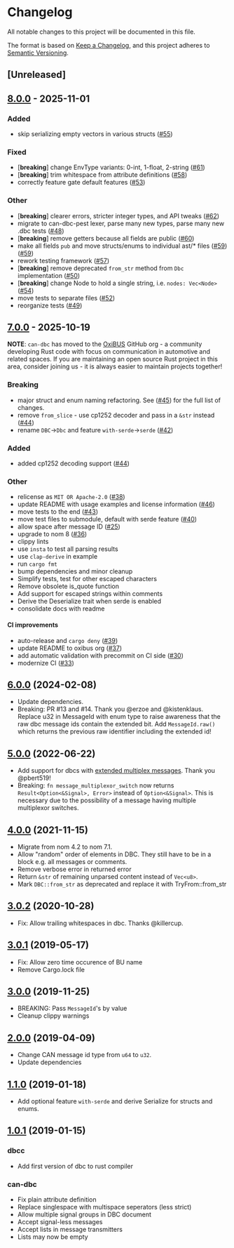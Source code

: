 # Changelog

All notable changes to this project will be documented in this file.

The format is based on [Keep a Changelog](https://keepachangelog.com/en/1.0.0/),
and this project adheres to [Semantic Versioning](https://semver.org/spec/v2.0.0.html).

## [Unreleased]

## [8.0.0](https://github.com/oxibus/can-dbc/compare/v7.0.0...v8.0.0) - 2025-11-01

### Added

- skip serializing empty vectors in various structs ([#55](https://github.com/oxibus/can-dbc/pull/55))

### Fixed

- [**breaking**] change EnvType variants: 0-int, 1-float, 2-string ([#61](https://github.com/oxibus/can-dbc/pull/61))
- [**breaking**] trim whitespace from attribute definitions ([#58](https://github.com/oxibus/can-dbc/pull/58))
- correctly feature gate default features ([#53](https://github.com/oxibus/can-dbc/pull/53))

### Other

- [**breaking**] clearer errors, stricter integer types, and API tweaks ([#62](https://github.com/oxibus/can-dbc/pull/62))
- migrate to can-dbc-pest lexer, parse many new types, parse many new .dbc tests ([#48](https://github.com/oxibus/can-dbc/pull/48))
- [**breaking**] remove getters because all fields are public ([#60](https://github.com/oxibus/can-dbc/pull/60))
- make all fields `pub` and move structs/enums to individual ast/* files ([#59](https://github.com/oxibus/can-dbc/pull/59)) ([#59](https://github.com/oxibus/can-dbc/pull/59))
- rework testing framework ([#57](https://github.com/oxibus/can-dbc/pull/57))
- [**breaking**] remove deprecated `from_str` method from `Dbc` implementation ([#50](https://github.com/oxibus/can-dbc/pull/50))
- [**breaking**] change Node to hold a single string, i.e. `nodes: Vec<Node>` ([#54](https://github.com/oxibus/can-dbc/pull/54))
- move tests to separate files ([#52](https://github.com/oxibus/can-dbc/pull/52))
- reorganize tests ([#49](https://github.com/oxibus/can-dbc/pull/49))

## [7.0.0](https://github.com/oxibus/can-dbc/compare/v6.0.0...v7.0.0) - 2025-10-19

**NOTE**: `can-dbc` has moved to the [OxiBUS](https://github.com/oxibus) GitHub org - a community developing Rust code with focus on communication in automotive and related spaces. If you are maintaining an open source Rust project in this area, consider joining us - it is always easier to maintain projects together!

### Breaking
- major struct and enum naming refactoring. See ([#45](https://github.com/oxibus/can-dbc/pull/45)) for the full list of changes.
- remove `from_slice` - use cp1252 decoder and pass in a `&str` instead ([#44](https://github.com/oxibus/can-dbc/pull/44))
- rename `DBC`→`Dbc` and feature `with-serde`→`serde` ([#42](https://github.com/oxibus/can-dbc/pull/42))

### Added

- added cp1252 decoding support ([#44](https://github.com/oxibus/can-dbc/pull/44))

### Other

- relicense as `MIT OR Apache-2.0` ([#38](https://github.com/oxibus/can-dbc/pull/38))
- update README with usage examples and license information ([#46](https://github.com/oxibus/can-dbc/pull/46))
- move tests to the end ([#43](https://github.com/oxibus/can-dbc/pull/43))
- move test files to submodule, default with serde feature ([#40](https://github.com/oxibus/can-dbc/pull/40))
- allow space after message ID ([#25](https://github.com/oxibus/can-dbc/pull/25))
- upgrade to nom 8 ([#36](https://github.com/oxibus/can-dbc/pull/36))
- clippy lints
- use `insta` to test all parsing results
- use `clap-derive` in example
- run `cargo fmt`
- bump dependencies and minor cleanup
- Simplify tests, test for other escaped characters
- Remove obsolete is_quote function
- Add support for escaped strings within comments
- Derive the Deserialize trait when serde is enabled
- consolidate docs with readme

#### CI improvements
- auto-release and `cargo deny` ([#39](https://github.com/oxibus/can-dbc/pull/39))
- update README to oxibus org ([#37](https://github.com/oxibus/can-dbc/pull/37))
- add automatic validation with precommit on CI side ([#30](https://github.com/oxibus/can-dbc/pull/30))
- modernize CI ([#33](https://github.com/oxibus/can-dbc/pull/33))

## [6.0.0](https://github.com/oxibus/can-dbc/tree/6.0.0) (2024-02-08)
- Update dependencies.
- Breaking: PR #13 and #14. Thank you @erzoe and @kistenklaus.
    Replace u32 in MessageId with enum type to raise awareness that the raw dbc message ids contain the extended bit.
    Add `MessageId.raw()` which returns the previous raw identifier including the extended id!

## [5.0.0](https://github.com/oxibus/can-dbc/tree/5.0.0) (2022-06-22)
- Add support for dbcs with [extended multiplex messages](https://cdn.vector.com/cms/content/know-how/_application-notes/AN-ION-1-0521_Extended_Signal_Multiplexing.pdf). Thank you @pbert519!
- Breaking: `fn message_multiplexor_switch` now returns `Result<Option<&Signal>, Error>` instead of `Option<&Signal>`.
          This is necessary due to the possibility of a message having multiple multiplexor switches.

## [4.0.0](https://github.com/oxibus/can-dbc/tree/4.0.0) (2021-11-15)
- Migrate from nom 4.2 to nom 7.1.
- Allow "random" order of elements in DBC. They still have to be in a block e.g. all messages or comments.
- Remove verbose error in returned error
- Return `&str` of remaining unparsed content instead of `Vec<u8>`.
- Mark `DBC::from_str` as deprecated and replace it with TryFrom::from_str

## [3.0.2](https://github.com/oxibus/can-dbc/tree/3.0.1) (2020-10-28)
- Fix: Allow trailing whitespaces in dbc. Thanks @killercup.

## [3.0.1](https://github.com/oxibus/can-dbc/tree/3.0.1) (2019-05-17)
- Fix: Allow zero time occurence of BU name
- Remove Cargo.lock file

## [3.0.0](https://github.com/oxibus/can-dbc/tree/3.0.0) (2019-11-25)
- BREAKING: Pass `MessageId`'s by value
- Cleanup clippy warnings

## [2.0.0](https://github.com/oxibus/can-dbc/tree/2.0.0) (2019-04-09)
- Change CAN message id type from `u64` to `u32`.
- Update dependencies

## [1.1.0](https://github.com/oxibus/can-dbc/tree/1.1.0) (2019-01-18)
- Add optional feature `with-serde` and derive Serialize for structs and enums.

## [1.0.1](https://github.com/oxibus/can-dbc/tree/1.0.1) (2019-01-15)

### dbcc
- Add first version of dbc to rust compiler

### can-dbc
- Fix plain attribute definition
- Replace singlespace with multispace seperators (less strict)
- Allow multiple signal groups in DBC document
- Accept signal-less messages
- Accept lists in message transmitters
- Lists may now be empty
